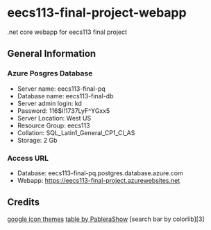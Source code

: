 # eecs113-final-project-webapp

.net core webapp for eecs113 final project

## General Information

### Azure Posgres Database

- Server name: eecs113-final-pq
- Database name: eecs113-final-db
- Server admin login: kd
- Password: 116$I!1737LyF^YGxx5
- Server Location: West US
- Resource Group: eecs113
- Collation: SQL_Latin1_General_CP1_CI_AS
- Storage: 2 Gb

### Access URL

- Database: eecs113-final-pq.postgres.database.azure.com
- Webapp: https://eecs113-final-project.azurewebsites.net

## Credits

[google icon themes][1]
[table by PableraShow][2]
[search bar by colorlib][3]

[1]: https://github.com/google/material-design-icons/blob/master/LICENSE
[2]: https://colorlib.com/wp/css3-table-templates/
